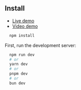 

## Install

- [Live demo](https://galileosky-testcase.vercel.app/)
- [Video demo](./demo.mov)

```bash
  npm install
```

First, run the development server:

```bash
  npm run dev
  # or
  yarn dev
  # or
  pnpm dev
  # or
  bun dev
```
